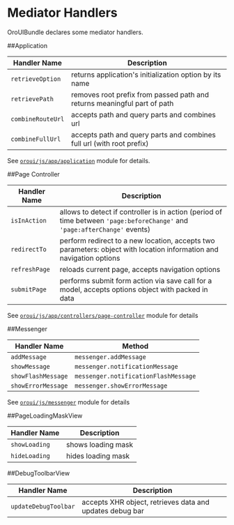 Mediator Handlers
=================

OroUIBundle declares some mediator handlers.

##Application

Handler Name | Description
------------ | -----------
`retrieveOption` | returns application's initialization option by its name
`retrievePath` | removes root prefix from passed path and returns meaningful part of path
`combineRouteUrl` | accepts path and query parts and combines url
`combineFullUrl` | accepts path and query parts and combines full url (with root prefix)

See [`oroui/js/app/application`](../../public/js/app/application.js) module for details.

##Page Controller

Handler Name | Description
------------ | -----------
`isInAction` | allows to detect if controller is in action (period of time between `'page:beforeChange'` and `'page:afterChange'` events)
`redirectTo` | perform redirect to a new location, accepts two parameters: object with location information and navigation options
`refreshPage` | reloads current page, accepts navigation options
`submitPage` | performs submit form action via save call for a model, accepts options object with packed in data

See [`oroui/js/app/controllers/page-controller`](../../public/js/app/controllers/page-controller.js) module for details

##Messenger

Handler Name | Method
------------ | -----------
`addMessage` | `messenger.addMessage`
`showMessage` | `messenger.notificationMessage`
`showFlashMessage` | `messenger.notificationFlashMessage`
`showErrorMessage` | `messenger.showErrorMessage`

See [`oroui/js/messenger`](../../public/js/messenger.js) module for details

##PageLoadingMaskView

Handler Name | Description
------------ | -----------
`showLoading` | shows loading mask
`hideLoading` | hides loading mask

##DebugToolbarView

Handler Name | Description
------------ | -----------
`updateDebugToolbar` | accepts XHR object, retrieves data and updates debug bar
